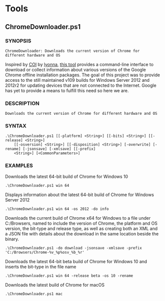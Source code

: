 # Tools



## ChromeDownloader.ps1

### SYNOPSIS
```
ChromeDownloader: Downloads the current version of Chrome for different hardware and OS
```

Inspired by [COI](https://github.com/lyonna/ChromeOfflineInstallerDownloadAPI/) by [lyonna](https://github.com/lyonna/), [this tool](https://github.com/shawnkhall/Tools/blob/main/ChromeDownloader.ps1) provides a command-line interface to download or collect information about various versions of the Google Chrome offline installation packages. The goal of this project was to provide access to the still maintained v109 builds for Windows Server 2012 and 2012r2 for updating devices that are not connected to the Internet. Google has yet to provide a means to fulfill this need so here we are.


### DESCRIPTION
```
Downloads the current version of Chrome for different hardware and OS
```
   
### SYNTAX
```
.\ChromeDownloader.ps1 [[-platform] <String>] [[-bits] <String>] [[-release] <String>]
    [[-osversion] <String>] [[-disposition] <String>] [-overwrite] [-rename] [-jsonsave] [-xmlsave] [[-prefix]
    <String>] [<CommonParameters>]
```


### EXAMPLES

Downloads the latest 64-bit build of Chrome for Windows 10
```
.\ChromeDownloader.ps1 win 64 
```

Displays information about the latest 64-bit build of Chrome for Windows Server 2012
```
.\ChromeDownloader.ps1 win 64 -os 2012 -do info
```

Downloads the current build of Chrome x64 for Windows to a file under C:/Browsers, named to include the version of Chrome, the platform and OS version, the bit-type and release type, as well as creating both an XML and a JSON file with details about the download in the same location beside the binary.
```
.\ChromeDownloader.ps1 -do download -jsonsave -xmlsave -prefix 'C:/Browsers/Chrome-%v_%p%osv_%b_%r'
```

Downloads the latest 64-bit beta build of Chrome for Windows 10 and inserts the bit-type in the file name
```
.\ChromeDownloader.ps1 win 64 -release beta -os 10 -rename
```

Downloads the latest build of Chrome for macOS
```
.\ChromeDownloader.ps1 mac
```




